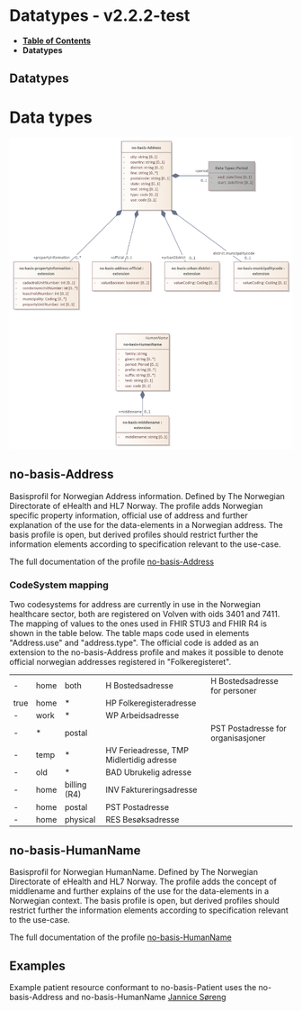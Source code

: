 # Datatypes - v2.2.2-test

* [**Table of Contents**](toc.md)
* **Datatypes**

## Datatypes

# Data types

![](https://raw.githubusercontent.com/HL7Norway/basisprofiler-r4/master/Images/no-basis-Datatypes.png)

## no-basis-Address

Basisprofil for Norwegian Address information. Defined by The Norwegian Directorate of eHealth and HL7 Norway. The profile adds Norwegian specific property information, official use of address and further explanation of the use for the data-elements in a Norwegian address. The basis profile is open, but derived profiles should restrict further the information elements according to specification relevant to the use-case.

The full documentation of the profile [no-basis-Address](StructureDefinition-no-basis-Address.md)

### CodeSystem mapping

Two codesystems for address are currently in use in the Norwegian healthcare sector, both are registered on Volven with oids 3401 and 7411. The mapping of values to the ones used in FHIR STU3 and FHIR R4 is shown in the table below. The table maps code used in elements "Address.use" and "address.type". The official code is added as an extension to the no-basis-Address profile and makes it possible to denote official norwegian addresses registered in "Folkeregisteret".

| | | | | |
| :--- | :--- | :--- | :--- | :--- |
| - | home | both | H Bostedsadresse | H Bostedsadresse for personer |
| true | home | * | HP Folkeregisteradresse |   |
| - | work | * | WP Arbeidsadresse |   |
| - | * | postal |   | PST Postadresse for organisasjoner |
| - | temp | * | HV Ferieadresse, TMP Midlertidig adresse |   |
| - | old | * | BAD Ubrukelig adresse |   |
| - | home | billing (R4) | INV Faktureringsadresse |   |
| - | home | postal | PST Postadresse |   |
| - | home | physical | RES Besøksadresse |   |

## no-basis-HumanName

Basisprofil for Norwegian HumanName. Defined by The Norwegian Directorate of eHealth and HL7 Norway. The profile adds the concept of middlename and further explains of the use for the data-elements in a Norwegian context. The basis profile is open, but derived profiles should restrict further the information elements according to specification relevant to the use-case.

The full documentation of the profile [no-basis-HumanName](StructureDefinition-no-basis-HumanName.md)

## Examples

Example patient resource conformant to no-basis-Patient uses the no-basis-Address and no-basis-HumanName [Jannice Søreng](Patient-JanniceSoreng.md)

